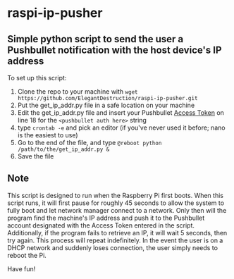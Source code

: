 # raspi-ip-pusher
## Simple python script to send the user a Pushbullet notification with the host device's IP address

To set up this script:
1. Clone the repo to your machine with `wget https://github.com/ElegantDestruction/raspi-ip-pusher.git`
2. Put the get\_ip\_addr.py file in a safe location on your machine
3. Edit the get\_ip\_addr.py file and insert your Pushbullet [Access Token](https://www.pushbullet.com/#settings) on line 18 for the `<pushbullet auth here>` string
3. type `crontab -e` and pick an editor (if you've never used it before; nano is the easiest to use)
4. Go to the end of the file, and type `@reboot python /path/to/the/get_ip_addr.py &`
5. Save the file

## Note
This script is designed to run when the Raspberry Pi first boots. When this script runs, it will first pause for roughly 45 seconds to allow the system to fully boot and let network manager connect to a network. Only then will the program find the machine's IP address and push it to the Pushbullet account designated with the Access Token entered in the script. Additionally, if the program fails to retrieve an IP, it will wait 5 seconds, then try again. This process will repeat indefinitely. In the event the user is on a DHCP network and suddenly loses connection, the user simply needs to reboot the Pi.

Have fun!
